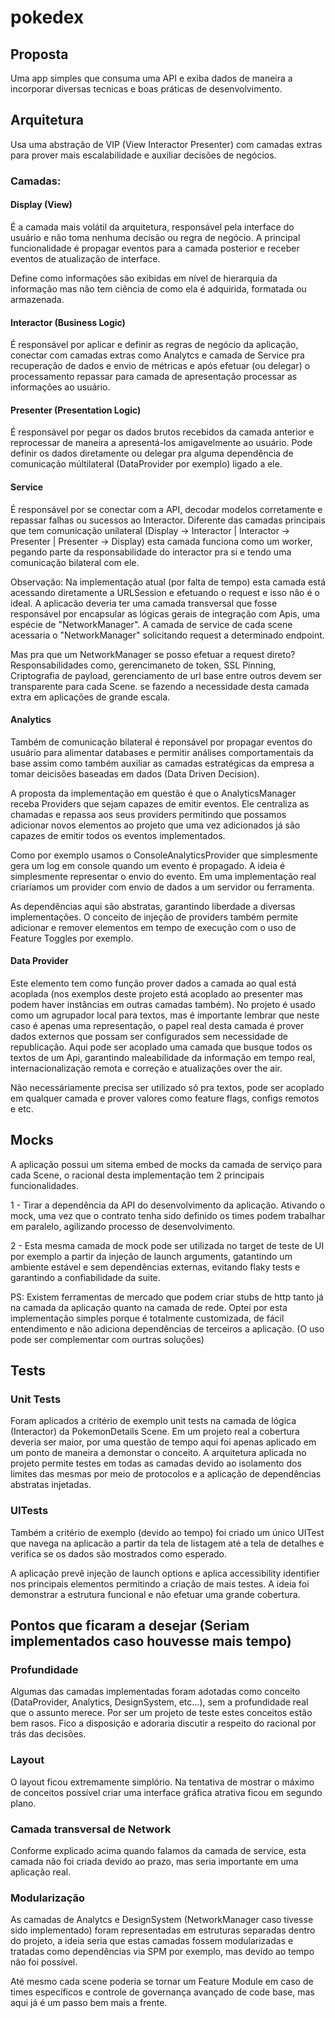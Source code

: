 # pokedex

## Proposta

Uma app simples que consuma uma API e exiba dados de maneira a incorporar diversas tecnicas e boas práticas de desenvolvimento.


## Arquitetura

Usa uma abstração de VIP (View Interactor Presenter) com camadas extras para prover mais escalabilidade e auxiliar decisões de negócios.

### Camadas:

#### Display (View)

É a camada mais volátil da arquitetura, responsável pela interface do usuário e não toma nenhuma decisão ou regra de negócio. A principal funcionalidade é propagar eventos para a camada posterior e receber eventos de atualização de interface.

Define como informações são exibidas em nível de hierarquia da informação mas não tem ciência de como ela é adquirida, formatada ou armazenada.

#### Interactor (Business Logic)

É responsável por aplicar e definir as regras de negócio da aplicação, conectar com camadas extras como Analytcs e camada de Service pra recuperação de dados e envio de métricas e após efetuar (ou delegar) o processamento repassar para camada de apresentação processar as informações ao usuário.

#### Presenter (Presentation Logic)

É responsável por pegar os dados brutos recebidos da camada anterior e reprocessar de maneira a apresentá-los amigavelmente ao usuário. Pode definir os dados diretamente ou delegar pra alguma dependência de comunicação múltilateral (DataProvider por exemplo) ligado a ele.

#### Service

É responsável por se conectar com a API, decodar modelos corretamente e repassar falhas ou sucessos ao Interactor. Diferente das camadas principais que tem comunicação unilateral (Display -> Interactor | Interactor -> Presenter | Presenter -> Display) esta camada funciona como um worker, pegando parte da responsabilidade do interactor pra si e tendo uma comunicação bilateral com ele.

Observação: Na implementação atual (por falta de tempo) esta camada está acessando diretamente a URLSession e efetuando o request e isso não é o ideal. A aplicacão deveria ter uma camada transversal que fosse responsável por encapsular as lógicas gerais de integração com Apis, uma espécie de "NetworkManager". A camada de service de cada scene acessaria o "NetworkManager" solicitando request a determinado endpoint.

Mas pra que um NetworkManager se posso efetuar a request direto? Responsabilidades como, gerencimaneto de token, SSL Pinning, Criptografia de payload, gerenciamento de url base entre outros devem ser transparente para cada Scene. se fazendo a necessidade desta camada extra em aplicações de grande escala.


#### Analytics

Também de comunicação bilateral é reponsável por propagar eventos do usuário para alimentar databases e permitir análises comportamentais da base assim como também auxiliar as camadas estratégicas da empresa a tomar deicisões baseadas em dados (Data Driven Decision).

A proposta da implementação em questão é que o AnalyticsManager receba Providers que sejam capazes de emitir eventos. Ele centraliza as chamadas e repassa aos seus providers permitindo que possamos adicionar novos elementos ao projeto que uma vez adicionados já são capazes de emitir todos os eventos implementados.

Como por exemplo usamos o ConsoleAnalyticsProvider que simplesmente gera um log em console quando um evento é propagado. A ideia é simplesmente representar o envio do evento. Em uma implementação real criaríamos um provider com envio de dados a um servidor ou ferramenta.

As dependências aqui são abstratas, garantindo liberdade a diversas implementações. O conceito de injeção de providers também permite adicionar e remover elementos em tempo de execução com o uso de Feature Toggles por exemplo.

#### Data Provider

Este elemento tem como função prover dados a camada ao qual está acoplada (nos exemplos deste projeto está acoplado ao presenter mas podem haver instâncias em outras camadas também). No projeto é usado como um agrupador local para textos, mas é importante lembrar que neste caso é apenas uma representação, o papel real desta camada é prover dados externos que possam ser configurados sem necessidade de republicação. Aqui pode ser acoplado uma camada que busque todos os textos de um Api, garantindo maleabilidade da informação em tempo real, internacionalização remota e correção e atualizações over the air.

Não necessáriamente precisa ser utilizado só pra textos, pode ser acoplado em qualquer camada e prover valores como feature flags, configs remotos e etc.

## Mocks

A aplicação possui um sitema embed de mocks da camada de serviço para cada Scene, o racional desta implementação tem 2 principais funcionalidades.

1 - Tirar a dependência da API do desenvolvimento da aplicação. Ativando o mock, uma vez que o contrato tenha sido definido os times podem trabalhar em paralelo, agilizando processo de desenvolvimento.

2 - Esta mesma camada de mock pode ser utilizada no target de teste de UI por exemplo a partir da injeção de launch arguments, gatantindo um ambiente estável e sem dependências externas, evitando flaky tests e garantindo a confiabilidade da suite.

PS: Existem ferramentas de mercado que podem criar stubs de http tanto já na camada da aplicação quanto na camada de rede. Optei por esta implementação simples porque é totalmente customizada, de fácil entendimento e não adiciona dependências de terceiros a aplicação. (O uso pode ser complementar com ourtras soluções)


## Tests


### Unit Tests

Foram aplicados a critério de exemplo unit tests na camada de lógica (Interactor) da PokemonDetails Scene. Em um projeto real a cobertura deveria ser maior, por uma questão de tempo aqui foi apenas aplicado em um ponto de maneira a demonstar o conceito. A arquitetura aplicada no projeto permite testes em todas as camadas devido ao isolamento dos limites das mesmas por meio de protocolos e a aplicação de dependências abstratas injetadas.

### UITests

Também a critério de exemplo (devido ao tempo) foi criado um único UITest que navega na aplicacão a partir da tela de listagem até a tela de detalhes e verifica se os dados são mostrados como esperado.

A aplicação prevê injeção de launch options e aplica accessibility identifier nos principais elementos permitindo a criação de mais testes. A ideia foi demonstrar a estrutura funcional e não efetuar uma grande cobertura.


## Pontos que ficaram a desejar (Seriam implementados caso houvesse mais tempo)

### Profundidade

Algumas das camadas implementadas foram adotadas como conceito (DataProvider, Analytics, DesignSystem, etc...), sem a profundidade real que o assunto merece. Por ser um projeto de teste estes conceitos estão bem rasos. Fico a disposição e adoraria discutir a respeito do racional por trás das decisões.

### Layout

O layout ficou extremamente simplório. Na tentativa de mostrar o máximo de conceitos possível criar uma interface gráfica atrativa ficou em segundo plano.

### Camada transversal de Network

Conforme explicado acima quando falamos da camada de service, esta camada não foi criada devido ao prazo, mas seria importante em uma aplicação real.

### Modularização

As camadas de Analytcs e DesignSystem (NetworkManager caso tivesse sido implementado) foram representadas em estruturas separadas dentro do projeto, a ideia seria que estas camadas fossem modularizadas e tratadas como dependências via SPM por exemplo, mas devido ao tempo não foi possível.

Até mesmo cada scene poderia se tornar um Feature Module em caso de times específicos e controle de governança avançado de code base, mas aqui já é um passo bem mais a frente.

